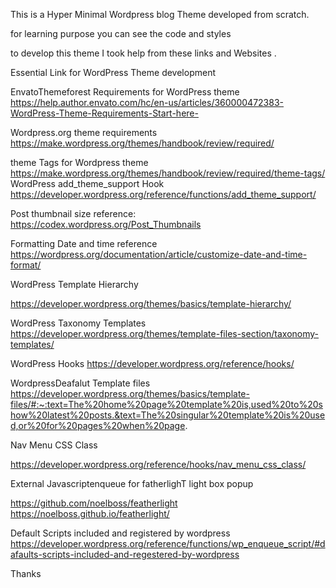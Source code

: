 This is a Hyper Minimal Wordpress blog Theme developed from scratch. 

for learning purpose you can see the code  and styles


to develop this theme I took help from these links and Websites . 


Essential Link for WordPress Theme development

EnvatoThemeforest Requirements for WordPress theme 
https://help.author.envato.com/hc/en-us/articles/360000472383-WordPress-Theme-Requirements-Start-here-

Wordpress.org theme requirements 
https://make.wordpress.org/themes/handbook/review/required/

theme Tags for Wordpress theme
https://make.wordpress.org/themes/handbook/review/required/theme-tags/
WordPress add_theme_support Hook
https://developer.wordpress.org/reference/functions/add_theme_support/

Post thumbnail size reference:
https://codex.wordpress.org/Post_Thumbnails

Formatting Date and time reference
https://wordpress.org/documentation/article/customize-date-and-time-format/

WordPress Template Hierarchy

https://developer.wordpress.org/themes/basics/template-hierarchy/

WordPress Taxonomy Templates
https://developer.wordpress.org/themes/template-files-section/taxonomy-templates/

WordPress Hooks
https://developer.wordpress.org/reference/hooks/

WordpressDeafalut Template files
https://developer.wordpress.org/themes/basics/template-files/#:~:text=The%20home%20page%20template%20is,used%20to%20show%20latest%20posts.&text=The%20singular%20template%20is%20used,or%20for%20pages%20when%20page.

Nav Menu CSS Class

https://developer.wordpress.org/reference/hooks/nav_menu_css_class/


External Javascriptenqueue for fatherlighT light box popup

https://github.com/noelboss/featherlight
https://noelboss.github.io/featherlight/

Default Scripts included and registered by wordpress
https://developer.wordpress.org/reference/functions/wp_enqueue_script/#dafaults-scripts-included-and-regestered-by-wordpress


Thanks
